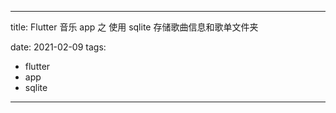 ---

title: Flutter 音乐 app 之 使用 sqlite 存储歌曲信息和歌单文件夹

date: 2021-02-09
tags:
- flutter
- app
- sqlite

---